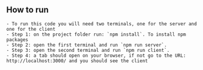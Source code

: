 ## How to run

    - To run this code you will need two terminals, one for the server and one for the client
    - Step 1: on the project folder run: `npm install`. To install npm packages
    - Step 2: open the first terminal and run `npm run server`.
    - Step 3: open the second terminal and run `npm run client`.
    - Step 4: a tab should open on your browser, if not go to the URL: http://localhost:3000/ and you should see the client
